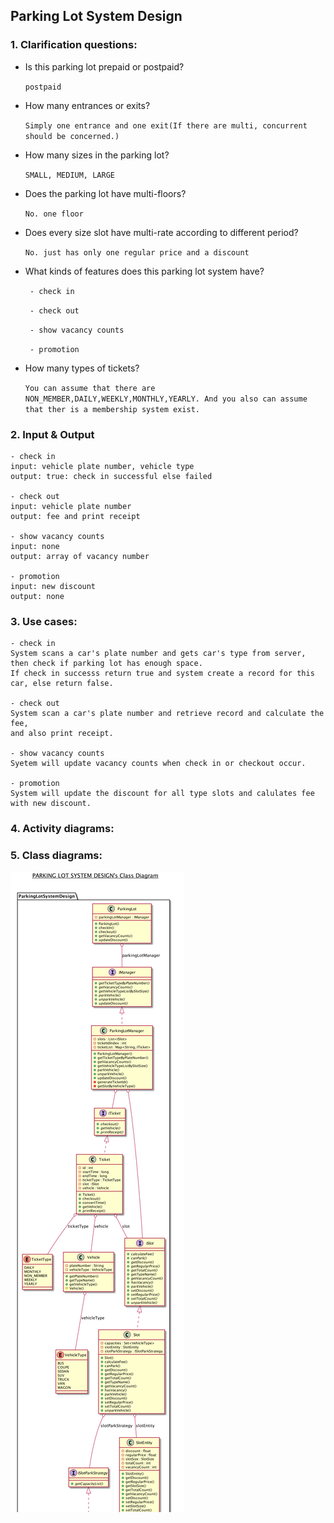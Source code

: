 ## Parking Lot System Design


### 1. Clarification questions:
- Is this parking lot prepaid or postpaid?

   `postpaid `
 
- How many entrances or exits?

  `Simply one entrance and one exit(If there are multi, concurrent should be concerned.)`
   
- How many sizes in the parking lot?
   
   `SMALL, MEDIUM, LARGE`
   
- Does the parking lot have multi-floors?

   `No. one floor`
   
- Does every size slot have multi-rate according to different period?

    `No. just has only one regular price and a discount`
    
- What kinds of features does this parking lot system have?

   ` - check in`
   
   ` - check out`
   
   ` - show vacancy counts`
   
   ` - promotion`

    
- How many types of tickets?
   
   `You can assume that there are NON_MEMBER,DAILY,WEEKLY,MONTHLY,YEARLY.
   And you also can assume that ther is a membership system exist.`
   
   
### 2. Input & Output
    - check in
    input: vehicle plate number, vehicle type
    output: true: check in successful else failed
    
    - check out
    input: vehicle plate number
    output: fee and print receipt
    
    - show vacancy counts
    input: none
    output: array of vacancy number
    
    - promotion
    input: new discount
    output: none

### 3. Use cases:
    - check in
    System scans a car's plate number and gets car's type from server,
    then check if parking lot has enough space. 
    If check in successs return true and system create a record for this car, else return false.
    
    - check out
    System scan a car's plate number and retrieve record and calculate the fee,
    and also print receipt.
    
    - show vacancy counts
    Syetem will update vacancy counts when check in or checkout occur.
    
    - promotion
    System will update the discount for all type slots and calulates fee with new discount.


### 4. Activity diagrams:


### 5. Class diagrams:
![](ParkingLotSystemDesign.png)